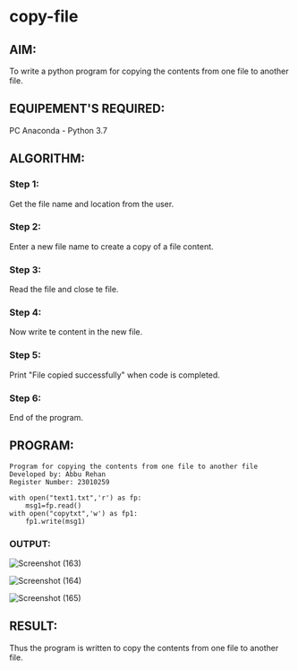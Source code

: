 # copy-file
## AIM:
To write a python program for copying the contents from one file to another file.
## EQUIPEMENT'S REQUIRED: 
PC
Anaconda - Python 3.7
## ALGORITHM: 
### Step 1:
Get the file name and location from the user.
### Step 2: 
Enter a new file name to create a copy of a file content.
### Step 3: 
Read the file and close te file.
### Step 4:  
Now write te content in the new file.
### Step 5: 
Print "File copied successfully" when code is completed.
### Step 6: 
End of the program.
## PROGRAM:
```
Program for copying the contents from one file to another file
Developed by: Abbu Rehan
Register Number: 23010259

with open("text1.txt",'r') as fp:
    msg1=fp.read()
with open("copytxt",'w') as fp1:
    fp1.write(msg1)
```
### OUTPUT:
![Screenshot (163)](https://github.com/Abburehan/copy-file/assets/138849336/9f969305-f0aa-46e6-963f-5733fd6aaabd)

![Screenshot (164)](https://github.com/Abburehan/copy-file/assets/138849336/e4e62c52-ede7-4219-8673-ef1f5e9c2773)

![Screenshot (165)](https://github.com/Abburehan/copy-file/assets/138849336/16e36ba9-8c3a-4343-96fa-801a58f96f87)

## RESULT:
Thus the program is written to copy the contents from one file to another file.
